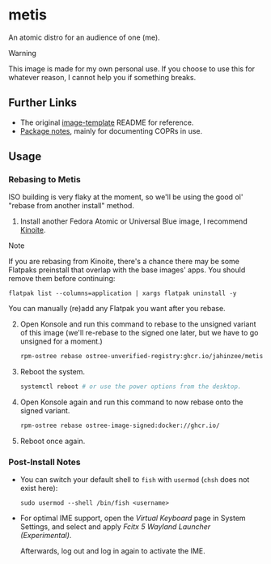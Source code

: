 # metis

An atomic distro for an audience of one (me).

> [!WARNING]
> This image is made for my own personal use. If you choose to use this for
> whatever reason, I cannot help you if something breaks.

## Further Links

- The original [image-template](/docs/old-readme.md) README for reference.
- [Package notes](/docs/package-notes.md), mainly for documenting COPRs in use.

## Usage

### Rebasing to Metis

ISO building is very flaky at the moment, so we'll be using the good ol'
"rebase from another install" method.

1. Install another Fedora Atomic or Universal Blue image, I recommend
   [Kinoite](https://fedoraproject.org/atomic-desktops/kinoite/).


> [!NOTE]
> If you are rebasing from Kinoite, there's a chance there may be some Flatpaks
> preinstall that overlap with the base images' apps. You should remove them
> before continuing:
> 
> ```
> flatpak list --columns=application | xargs flatpak uninstall -y
> ```
> 
> You can manually (re)add any Flatpak you want after you rebase.

2. Open Konsole and run this command to rebase to the unsigned variant of this
   image (we'll re-rebase to the signed one later, but we have to go unsigned
   for a moment.)

   ```sh
   rpm-ostree rebase ostree-unverified-registry:ghcr.io/jahinzee/metis
   ```

3. Reboot the system.

   ```sh
   systemctl reboot # or use the power options from the desktop.
   ```

4. Open Konsole again and run this command to now rebase onto the signed
   variant.

   ```sh
   rpm-ostree rebase ostree-image-signed:docker://ghcr.io/
   ```

5. Reboot once again.

### Post-Install Notes

- You can switch your default shell to `fish` with `usermod` (`chsh` does not
  exist here):

  ```
  sudo usermod --shell /bin/fish <username>
  ```

- For optimal IME support, open the *Virtual Keyboard* page in System Settings,
  and select and apply *Fcitx 5 Wayland Launcher (Experimental)*.
  
  Afterwards, log out and log in again to activate the IME.